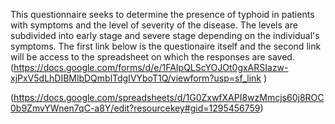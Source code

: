 This questionnaire seeks to determine the presence of typhoid in patients with symptoms and the level of severity of the disease.
The levels are subdivided into early stage and severe stage depending on the individual's symptoms.
The first link below is the questionaire itself and the second link will be access to the spreadsheet on which the responses are saved.
(https://docs.google.com/forms/d/e/1FAIpQLScYOJOt0gxARSIazw-xjPxV5dLhDIBMlbDQmblTdgIVYboT1Q/viewform?usp=sf_link )

(https://docs.google.com/spreadsheets/d/1G0ZxwfXAPI8wzMmcjs60j8ROC0b9ZmvYWnen7qC-a8Y/edit?resourcekey#gid=1295456759)
